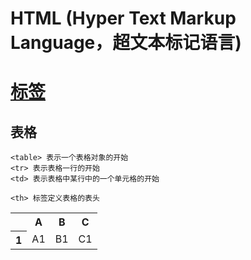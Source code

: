 # HTML (Hyper Text Markup Language，超文本标记语言)



# [标签](https://www.w3school.com.cn/tags/tag_comment.asp)

## 表格

```text
<table> 表示一个表格对象的开始
<tr> 表示表格一行的开始
<td> 表示表格中某行中的一个单元格的开始

<th> 标签定义表格的表头

```

<table>
    <tr>
        <th></th>
        <th>A</th>
        <th>B</th>
        <th>C</th>
    </tr>
    <tr>
        <th>1</th>
        <td>A1</td>
        <td>B1</td>
        <td>C1</td>
    </tr>
</table>

